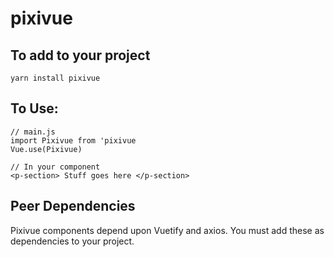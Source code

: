 # pixivue

## To add to your project
```
yarn install pixivue
```

## To Use:
```
// main.js
import Pixivue from 'pixivue
Vue.use(Pixivue)
```
```
// In your component
<p-section> Stuff goes here </p-section>
```

## Peer Dependencies
Pixivue components depend upon Vuetify and axios. You must add these as dependencies to your project.
